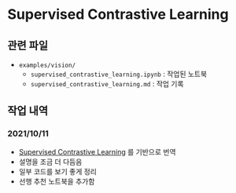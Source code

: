 # Supervised Contrastive Learning

## 관련 파일

- `examples/vision/`
    - `supervised_contrastive_learning.ipynb` : 작업된 노트북
    - `supervised_contrastive_learning.md` : 작업 기록

## 작업 내역

### 2021/10/11

- [Supervised Contrastive Learning](https://keras.io/examples/vision/supervised-contrastive-learning/) 를 기반으로 번역
- 설명을 조금 더 다듬음
- 일부 코드를 보기 좋게 정리
- 선행 추천 노트북을 추가함